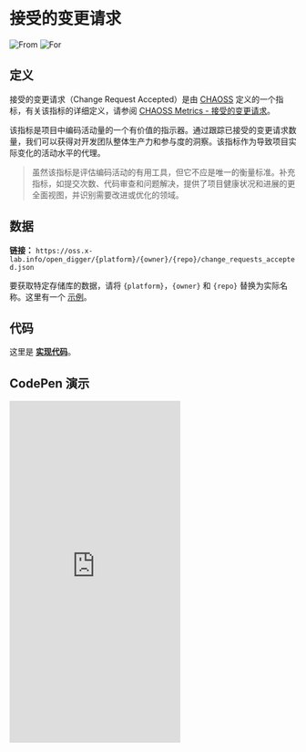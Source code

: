 # 接受的变更请求

![From](https://img.shields.io/badge/来自-CHAOSS-blue) ![For](https://img.shields.io/badge/用于-仓库-blue)

## 定义

接受的变更请求（Change Request Accepted）是由 [CHAOSS](https://chaoss.community) 定义的一个指标，有关该指标的详细定义，请参阅 [CHAOSS Metrics - 接受的变更请求](https://chaoss.community/kb/metric-change-requests-accepted/)。

该指标是项目中编码活动量的一个有价值的指示器。通过跟踪已接受的变更请求数量，我们可以获得对开发团队整体生产力和参与度的洞察。该指标作为导致项目实际变化的活动水平的代理。

> 虽然该指标是评估编码活动的有用工具，但它不应是唯一的衡量标准。补充指标，如提交次数、代码审查和问题解决，提供了项目健康状况和进展的更全面视图，并识别需要改进或优化的领域。

## 数据

**链接：** `https://oss.x-lab.info/open_digger/{platform}/{owner}/{repo}/change_requests_accepted.json`

要获取特定存储库的数据，请将 `{platform}`，`{owner}` 和 `{repo}` 替换为实际名称。这里有一个 [示例](https://oss.x-lab.info/open_digger/github/X-lab2017/open-digger/change_requests_accepted.json)。

## 代码

这里是 [**实现代码**](https://github.com/X-lab2017/open-digger/blob/master/src/metrics/chaoss.ts#L497)。

## CodePen 演示

<iframe height="600" scrolling="no" title="OpenDigger - [CHAOSS] Change Requests status" src="https://codepen.io/frank-zsy/embed/bGjPGxw?default-tab=js%2Cresult&editable=true" frameborder="no" loading="lazy" allowtransparency="true" allowfullscreen="true">
  See the Pen <a href="https://codepen.io/frank-zsy/pen/bGjPGxw">
  OpenDigger - [CHAOSS] Change Requests status</a> by Frank Zhao (<a href="https://codepen.io/frank-zsy">@frank-zsy</a>)
  on <a href="https://codepen.io">CodePen</a>.
</iframe>
